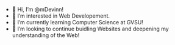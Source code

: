 - 👋 Hi, I’m @mDevinn!
- 👀 I’m interested in Web Developement.
- 🌱 I’m currently learning Computer Science at GVSU!
- 💞️ I’m looking to continue buidling Websites and deepening my understanding of the Web!
